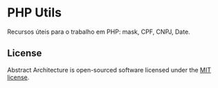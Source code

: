 # PHP Utils

Recursos úteis para o trabalho em PHP: mask, CPF, CNPJ, Date.

## License

Abstract Architecture is open-sourced software licensed under the [MIT license](LICENSE.md).

